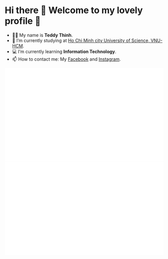 # Hi there 👋 Welcome to my lovely profile 🥰
- 👨‍💼 My name is **Teddy Thinh**.
- 🏫 I’m currently studying at [Ho Chi Minh city University of Science, VNU-HCM](https://www.hcmus.edu.vn/).
- 💻 I’m currently learning **Information Technology**.
- 📫 How to contact me: My [Facebook](https://www.facebook.com/Hi.im.Teddy/) and [Instagram](https://www.instagram.com/teddythinh10/).

![](https://github.com/teddythinh/My-profile/blob/master/generated/overview.svg)
![](https://github.com/teddythinh/My-profile/blob/master/generated/languages.svg)
